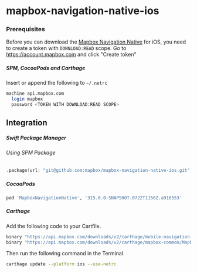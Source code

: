 # mapbox-navigation-native-ios

### Prerequisites

Before you can download the [Mapbox Navigation Native](https://github.com/mapbox/mapbox-navigation-native) for iOS, you need to create a token with `DOWNLOAD:READ` scope.
Go to https://account.mapbox.com and click "Create token"

##### SPM, CocoaPods and Carthage
Insert or append the following to `~/.netrc`

```bash
machine api.mapbox.com
  login mapbox
  password <TOKEN WITH DOWNLOAD:READ SCOPE>
```

## Integration

##### Swift Package Manager

###### Using SPM Package

```swift
.package(url: "git@github.com:mapbox/mapbox-navigation-native-ios.git", from: "315.0.0-SNAPSHOT.0722T1156Z.a910553"),
```

##### CocoaPods

```ruby
pod 'MapboxNavigationNative', '315.0.0-SNAPSHOT.0722T1156Z.a910553'
```

##### Carthage

Add the following code to your Cartfile.

```bash
binary "https://api.mapbox.com/downloads/v2/carthage/mobile-navigation-native/MapboxNavigationNative.json" == 315.0.0-SNAPSHOT.0722T1156Z.a910553
binary "https://api.mapbox.com/downloads/v2/carthage/mapbox-common/MapboxCommon-ios.json" == 24.6.0-beta.1
```

Then run the following command in the Terminal.
```bash
carthage update --platform ios --use-netrc
```
